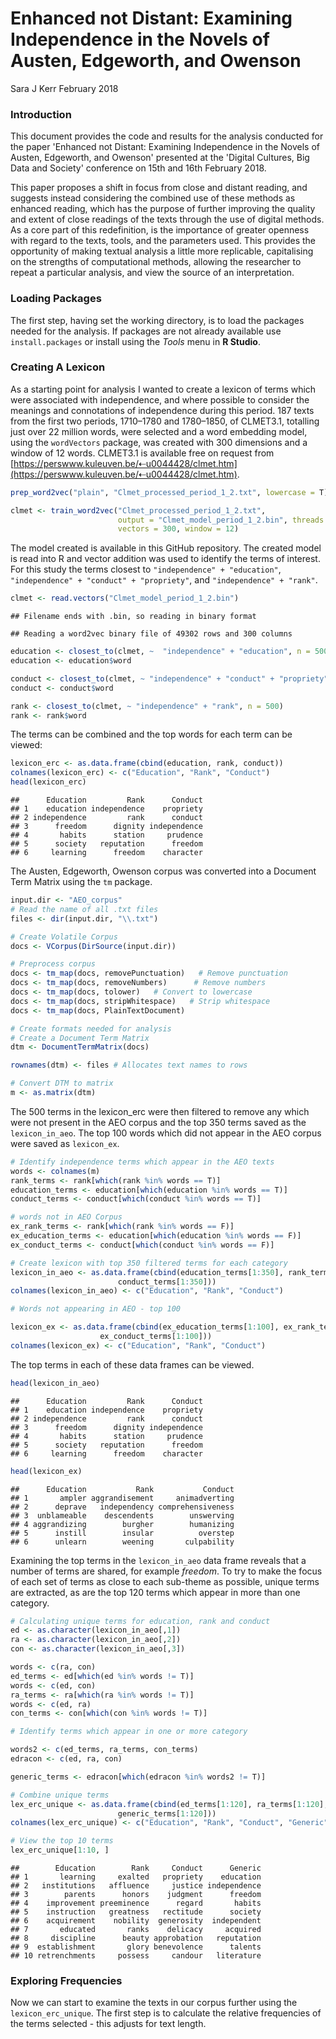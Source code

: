 Enhanced not Distant: Examining Independence in the Novels of Austen, Edgeworth, and Owenson
================
Sara J Kerr
February 2018

### Introduction

This document provides the code and results for the analysis conducted for the paper 'Enhanced not Distant: Examining Independence in the Novels of Austen, Edgeworth, and Owenson' presented at the 'Digital Cultures, Big Data and Society' conference on 15th and 16th February 2018.

This paper proposes a shift in focus from close and distant reading, and suggests instead considering the combined use of these methods as enhanced reading, which has the purpose of further improving the quality and extent of close readings of the texts through the use of digital methods. As a core part of this redefinition, is the importance of greater openness with regard to the texts, tools, and the parameters used. This provides the opportunity of making textual analysis a little more replicable, capitalising on the strengths of computational methods, allowing the researcher to repeat a particular analysis, and view the source of an interpretation.

### Loading Packages

The first step, having set the working directory, is to load the packages needed for the analysis. If packages are not already available use `install.packages` or install using the *Tools* menu in **R Studio**.

### Creating A Lexicon

As a starting point for analysis I wanted to create a lexicon of terms which were associated with independence, and where possible to consider the meanings and connotations of independence during this period. 187 texts from the first two periods, 1710–1780 and 1780–1850, of CLMET3.1, totalling just over 22 million words, were selected and a word embedding model, using the `wordVectors` package, was created with 300 dimensions and a window of 12 words. CLMET3.1 is available free on request from [https://perswww.kuleuven.be/⇠u0044428/clmet.htm](https://perswww.kuleuven.be/⇠u0044428/clmet.htm).

``` r
prep_word2vec("plain", "Clmet_processed_period_1_2.txt", lowercase = T)

clmet <- train_word2vec("Clmet_processed_period_1_2.txt",
                        output = "Clmet_model_period_1_2.bin", threads = 1,
                        vectors = 300, window = 12)
```

The model created is available in this GitHub repository.
The created model is read into R and vector addition was used to identify the terms of interest. For this study the terms closest to `"independence" + "education"`, `"independence" + "conduct" + "propriety"`, and `"independence" + "rank"`.

``` r
clmet <- read.vectors("Clmet_model_period_1_2.bin")
```

    ## Filename ends with .bin, so reading in binary format

    ## Reading a word2vec binary file of 49302 rows and 300 columns

``` r
education <- closest_to(clmet, ~  "independence" + "education", n = 500)
education <- education$word

conduct <- closest_to(clmet, ~ "independence" + "conduct" + "propriety", n =  500)
conduct <- conduct$word

rank <- closest_to(clmet, ~ "independence" + "rank", n = 500)
rank <- rank$word
```

The terms can be combined and the top words for each term can be viewed:

``` r
lexicon_erc <- as.data.frame(cbind(education, rank, conduct))
colnames(lexicon_erc) <- c("Education", "Rank", "Conduct")
head(lexicon_erc)
```

    ##      Education         Rank      Conduct
    ## 1    education independence    propriety
    ## 2 independence         rank      conduct
    ## 3      freedom      dignity independence
    ## 4       habits      station     prudence
    ## 5      society   reputation      freedom
    ## 6     learning      freedom    character

The Austen, Edgeworth, Owenson corpus was converted into a Document Term Matrix using the `tm` package.

``` r
input.dir <- "AEO_corpus"
# Read the name of all .txt files
files <- dir(input.dir, "\\.txt")

# Create Volatile Corpus
docs <- VCorpus(DirSource(input.dir))

# Preprocess corpus
docs <- tm_map(docs, removePunctuation)   # Remove punctuation
docs <- tm_map(docs, removeNumbers)      # Remove numbers
docs <- tm_map(docs, tolower)   # Convert to lowercase
docs <- tm_map(docs, stripWhitespace)   # Strip whitespace
docs <- tm_map(docs, PlainTextDocument)

# Create formats needed for analysis
# Create a Document Term Matrix
dtm <- DocumentTermMatrix(docs)

rownames(dtm) <- files # Allocates text names to rows

# Convert DTM to matrix
m <- as.matrix(dtm)
```

The 500 terms in the lexicon\_erc were then filtered to remove any which were not present in the AEO corpus and the top 350 terms saved as the `lexicon_in_aeo`. The top 100 words which did not appear in the AEO corpus were saved as `lexicon_ex`.

``` r
# Identify independence terms which appear in the AEO texts
words <- colnames(m)
rank_terms <- rank[which(rank %in% words == T)]
education_terms <- education[which(education %in% words == T)]
conduct_terms <- conduct[which(conduct %in% words == T)]

# words not in AEO Corpus
ex_rank_terms <- rank[which(rank %in% words == F)]
ex_education_terms <- education[which(education %in% words == F)]
ex_conduct_terms <- conduct[which(conduct %in% words == F)]

# Create lexicon with top 350 filtered terms for each category
lexicon_in_aeo <- as.data.frame(cbind(education_terms[1:350], rank_terms[1:350], 
                        conduct_terms[1:350]))
colnames(lexicon_in_aeo) <- c("Education", "Rank", "Conduct")

# Words not appearing in AEO - top 100

lexicon_ex <- as.data.frame(cbind(ex_education_terms[1:100], ex_rank_terms[1:100],
                    ex_conduct_terms[1:100]))
colnames(lexicon_ex) <- c("Education", "Rank", "Conduct")
```

The top terms in each of these data frames can be viewed.

``` r
head(lexicon_in_aeo)
```

    ##      Education         Rank      Conduct
    ## 1    education independence    propriety
    ## 2 independence         rank      conduct
    ## 3      freedom      dignity independence
    ## 4       habits      station     prudence
    ## 5      society   reputation      freedom
    ## 6     learning      freedom    character

``` r
head(lexicon_ex)
```

    ##      Education           Rank           Conduct
    ## 1       ampler aggrandisement     animadverting
    ## 2      deprave   independency comprehensiveness
    ## 3  unblameable    descendents        unswerving
    ## 4 aggrandizing        burgher        humanizing
    ## 5      instill        insular          overstep
    ## 6      unlearn        weening       culpability

Examining the top terms in the `lexicon_in_aeo` data frame reveals that a number of terms are shared, for example *freedom*. To try to make the focus of each set of terms as close to each sub-theme as possible, unique terms are extracted, as are the top 120 terms which appear in more than one category.

``` r
# Calculating unique terms for education, rank and conduct
ed <- as.character(lexicon_in_aeo[,1])
ra <- as.character(lexicon_in_aeo[,2])
con <- as.character(lexicon_in_aeo[,3])

words <- c(ra, con) 
ed_terms <- ed[which(ed %in% words != T)]
words <- c(ed, con) 
ra_terms <- ra[which(ra %in% words != T)]
words <- c(ed, ra) 
con_terms <- con[which(con %in% words != T)]

# Identify terms which appear in one or more category

words2 <- c(ed_terms, ra_terms, con_terms)
edracon <- c(ed, ra, con)

generic_terms <- edracon[which(edracon %in% words2 != T)]

# Combine unique terms
lex_erc_unique <- as.data.frame(cbind(ed_terms[1:120], ra_terms[1:120], con_terms[1:120],
                        generic_terms[1:120]))
colnames(lex_erc_unique) <- c("Education", "Rank", "Conduct", "Generic")

# View the top 10 terms
lex_erc_unique[1:10, ]
```

    ##        Education        Rank     Conduct      Generic
    ## 1       learning     exalted   propriety    education
    ## 2   institutions   affluence     justice independence
    ## 3        parents      honors    judgment      freedom
    ## 4    improvement preeminence      regard       habits
    ## 5    instruction   greatness   rectitude      society
    ## 6    acquirement    nobility  generosity  independent
    ## 7       educated       ranks    delicacy     acquired
    ## 8     discipline      beauty approbation   reputation
    ## 9  establishment       glory benevolence      talents
    ## 10 retrenchments     possess     candour   literature

### Exploring Frequencies

Now we can start to examine the texts in our corpus further using the `lexicon_erc_unique`. The first step is to calculate the relative frequencies of the terms selected - this adjusts for text length.
